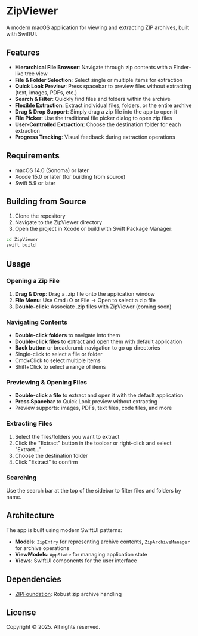 # ZipViewer

A modern macOS application for viewing and extracting ZIP archives, built with SwiftUI.

## Features

- **Hierarchical File Browser**: Navigate through zip contents with a Finder-like tree view
- **File & Folder Selection**: Select single or multiple items for extraction
- **Quick Look Preview**: Press spacebar to preview files without extracting (text, images, PDFs, etc.)
- **Search & Filter**: Quickly find files and folders within the archive
- **Flexible Extraction**: Extract individual files, folders, or the entire archive
- **Drag & Drop Support**: Simply drag a zip file into the app to open it
- **File Picker**: Use the traditional file picker dialog to open zip files
- **User-Controlled Extraction**: Choose the destination folder for each extraction
- **Progress Tracking**: Visual feedback during extraction operations

## Requirements

- macOS 14.0 (Sonoma) or later
- Xcode 15.0 or later (for building from source)
- Swift 5.9 or later

## Building from Source

1. Clone the repository
2. Navigate to the ZipViewer directory
3. Open the project in Xcode or build with Swift Package Manager:

```bash
cd ZipViewer
swift build
```

## Usage

### Opening a Zip File

1. **Drag & Drop**: Drag a .zip file onto the application window
2. **File Menu**: Use Cmd+O or File → Open to select a zip file
3. **Double-click**: Associate .zip files with ZipViewer (coming soon)

### Navigating Contents

- **Double-click folders** to navigate into them
- **Double-click files** to extract and open them with default application
- **Back button** or breadcrumb navigation to go up directories
- Single-click to select a file or folder
- Cmd+Click to select multiple items
- Shift+Click to select a range of items

### Previewing & Opening Files

- **Double-click a file** to extract and open it with the default application
- **Press Spacebar** to Quick Look preview without extracting
- Preview supports: images, PDFs, text files, code files, and more

### Extracting Files

1. Select the files/folders you want to extract
2. Click the "Extract" button in the toolbar or right-click and select "Extract..."
3. Choose the destination folder
4. Click "Extract" to confirm

### Searching

Use the search bar at the top of the sidebar to filter files and folders by name.

## Architecture

The app is built using modern SwiftUI patterns:

- **Models**: `ZipEntry` for representing archive contents, `ZipArchiveManager` for archive operations
- **ViewModels**: `AppState` for managing application state
- **Views**: SwiftUI components for the user interface

## Dependencies

- [ZIPFoundation](https://github.com/weichsel/ZIPFoundation): Robust zip archive handling

## License

Copyright © 2025. All rights reserved.
